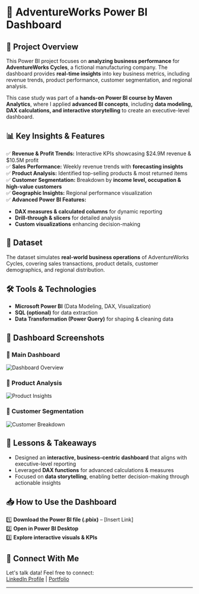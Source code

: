 # 🚀 AdventureWorks Power BI Dashboard  

## 📌 Project Overview  
This Power BI project focuses on **analyzing business performance** for **AdventureWorks Cycles**, a fictional manufacturing company. The dashboard provides **real-time insights** into key business metrics, including revenue trends, product performance, customer segmentation, and regional analysis.  

This case study was part of a **hands-on Power BI course by Maven Analytics**, where I applied **advanced BI concepts**, including **data modeling, DAX calculations, and interactive storytelling** to create an executive-level dashboard.  

## 📊 Key Insights & Features  
✅ **Revenue & Profit Trends:** Interactive KPIs showcasing $24.9M revenue & $10.5M profit  
✅ **Sales Performance:** Weekly revenue trends with **forecasting insights**  
✅ **Product Analysis:** Identified top-selling products & most returned items  
✅ **Customer Segmentation:** Breakdown by **income level, occupation & high-value customers**  
✅ **Geographic Insights:** Regional performance visualization  
✅ **Advanced Power BI Features:**  
- **DAX measures & calculated columns** for dynamic reporting  
- **Drill-through & slicers** for detailed analysis  
- **Custom visualizations** enhancing decision-making  

## 📂 Dataset  
The dataset simulates **real-world business operations** of AdventureWorks Cycles, covering sales transactions, product details, customer demographics, and regional distribution.  

## 🛠️ Tools & Technologies  
- **Microsoft Power BI** (Data Modeling, DAX, Visualization)  
- **SQL (optional)** for data extraction  
- **Data Transformation (Power Query)** for shaping & cleaning data  

## 📸 Dashboard Screenshots  
### 📌 Main Dashboard  
![Dashboard Overview](insert_image_link_here)  

### 📌 Product Analysis  
![Product Insights](insert_image_link_here)  

### 📌 Customer Segmentation  
![Customer Breakdown](insert_image_link_here)  

## 🚀 Lessons & Takeaways  
- Designed an **interactive, business-centric dashboard** that aligns with executive-level reporting  
- Leveraged **DAX functions** for advanced calculations & measures  
- Focused on **data storytelling**, enabling better decision-making through actionable insights  

## 📥 How to Use the Dashboard  
1️⃣ **Download the Power BI file (.pbix)** – [Insert Link]  
2️⃣ **Open in Power BI Desktop**  
3️⃣ **Explore interactive visuals & KPIs**  

## 🔗 Connect With Me  
Let's talk data! Feel free to connect:  
[LinkedIn Profile](insert_link_here) | [Portfolio](insert_link_here)  

---

